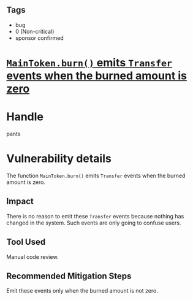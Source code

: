 ## Tags

- bug
- 0 (Non-critical)
- sponsor confirmed

# [`MainToken.burn()` emits `Transfer` events when the burned amount is zero](https://github.com/code-423n4/2021-11-bootfinance-findings/issues/61) 

# Handle

pants


# Vulnerability details

The function `MainToken.burn()` emits `Transfer` events when the burned amount is zero.

## Impact
There is no reason to emit these `Transfer` events because nothing has changed in the system. Such events are only going to confuse users.

## Tool Used
Manual code review.

## Recommended Mitigation Steps
Emit these events only when the burned amount is not zero.

